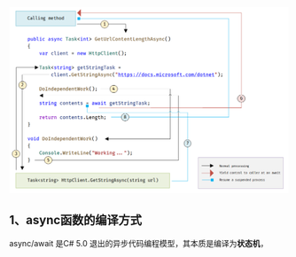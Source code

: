 ![异步流程跟踪](img/navigation-trace-async-program.png)

## 1、async函数的编译方式

async/await 是C# 5.0 退出的异步代码编程模型，其本质是编译为**状态机**，	